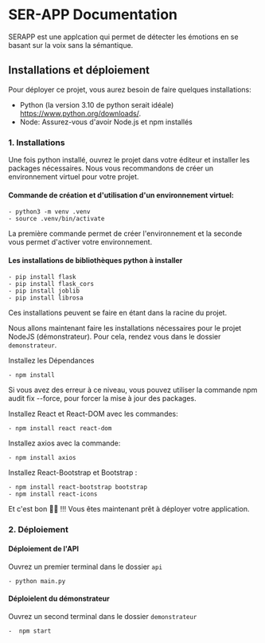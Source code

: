 # SER-APP Documentation

SERAPP est une applcation qui permet de détecter les émotions en se basant sur la voix sans la sémantique.

## Installations et déploiement
Pour déployer ce projet, vous aurez besoin de faire quelques installations:
- Python (la version 3.10 de python serait idéale) https://www.python.org/downloads/.
- Node: Assurez-vous d'avoir Node.js et npm installés

### 1. Installations
Une fois python installé, ouvrez le projet dans votre éditeur et installer les packages nécessaires. Nous vous recommandons de créer un environnement virtuel pour votre projet.

#### Commande de création et d'utilisation d'un environnement virtuel:
    - python3 -m venv .venv
    - source .venv/bin/activate

La  première commande permet de créer l'environnement et la seconde vous permet d'activer votre environnement.

#### Les installations de bibliothèques python à installer

    - pip install flask
    - pip install flask_cors
    - pip install joblib
    - pip install librosa
Ces installations peuvent se faire en étant dans la racine du projet.

Nous allons maintenant faire les installations nécessaires pour le projet NodeJS (démonstrateur). Pour cela, rendez vous dans le dossier `demonstrateur`.

Installez les Dépendances

    - npm install

Si vous avez des erreur à ce niveau, vous pouvez utiliser la commande
npm audit fix --force, pour forcer la mise à jour des packages.

Installez React et React-DOM avec les commandes:
    
    - npm install react react-dom

Installez axios avec la commande:
   
    - npm install axios

Installez React-Bootstrap et Bootstrap : 

    - npm install react-bootstrap bootstrap
    - npm install react-icons

Et c'est bon 👍🏼 !!! Vous êtes maintenant prêt à déployer votre application.

### 2. Déploiement
#### Déploiement de l'API
Ouvrez un premier terminal dans le dossier `api`

    - python main.py

#### Déploielent du démonstrateur
Ouvrez un second terminal dans le dossier `demonstrateur`

    -  npm start

